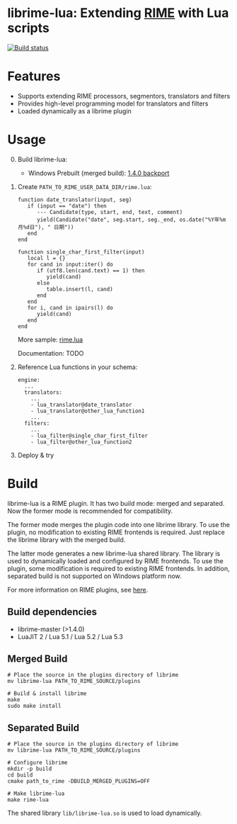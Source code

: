 # librime-lua: Extending [RIME](https://rime.im) with Lua scripts

[![Build status](https://ci.appveyor.com/api/projects/status/github/hchunhui/librime-lua?svg=true)](https://ci.appveyor.com/project/hchunhui/librime-lua)

Features
===
 - Supports extending RIME processors, segmentors, translators and filters
 - Provides high-level programming model for translators and filters
 - Loaded dynamically as a librime plugin

Usage
===
0. Build librime-lua:

    - Windows Prebuilt (merged build): [1.4.0 backport](https://github.com/hchunhui/librime-lua/releases)

1. Create `PATH_TO_RIME_USER_DATA_DIR/rime.lua`:

    ```
    function date_translator(input, seg)
       if (input == "date") then
          --- Candidate(type, start, end, text, comment)
          yield(Candidate("date", seg.start, seg._end, os.date("%Y年%m月%d日"), " 日期"))
       end
    end
    
    function single_char_first_filter(input)
       local l = {}
       for cand in input:iter() do
          if (utf8.len(cand.text) == 1) then
             yield(cand)
          else
             table.insert(l, cand)
          end
       end
       for i, cand in ipairs(l) do
          yield(cand)
       end
    end
    ```

    More sample: [rime.lua](https://github.com/hchunhui/librime-lua/tree/master/sample/rime.lua)

    Documentation: TODO

2. Reference Lua functions in your schema:

    ```
    engine:
      ...
      translators:
        ...
        - lua_translator@date_translator
        - lua_translator@other_lua_function1
        ...
      filters:
        ...
        - lua_filter@single_char_first_filter
        - lua_filter@other_lua_function2
    ```

3. Deploy & try


Build
===
librime-lua is a RIME plugin. It has two build mode: merged and separated.
Now the former mode is recommended for compatibility.

The former mode merges the plugin code into one librime library.
To use the plugin, no modification to existing RIME frontends is required.
Just replace the librime library with the merged build.

The latter mode generates a new librime-lua shared library.
The library is used to dynamically loaded and configured by RIME frontends.
To use the plugin, some modification is required to existing RIME frontends.
In addition, separated build is not supported on Windows platform now.

For more information on RIME plugins,
see [here](https://github.com/rime/librime/tree/master/sample).

Build dependencies
---
  - librime-master (>1.4.0)
  - LuaJIT 2 / Lua 5.1 / Lua 5.2 / Lua 5.3

Merged Build
---
```
# Place the source in the plugins directory of librime
mv librime-lua PATH_TO_RIME_SOURCE/plugins

# Build & install librime
make
sudo make install
```

Separated Build
---
```
# Place the source in the plugins directory of librime
mv librime-lua PATH_TO_RIME_SOURCE/plugins

# Configure librime
mkdir -p build
cd build
cmake path_to_rime -DBUILD_MERGED_PLUGINS=OFF

# Make librime-lua
make rime-lua
```

The shared library `lib/librime-lua.so` is used to load dynamically.
